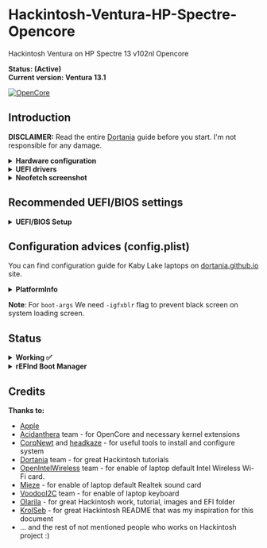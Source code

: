 # Hackintosh-Ventura-HP-Spectre-Opencore
 
Hackintosh Ventura on HP Spectre 13 v102nl Opencore


**Status: (Active)** <br>
**Current version: Ventura 13.1**

[![OpenCore](https://img.shields.io/badge/OpenCore-0.9.7-blue.svg)](https://github.com/acidanthera/OpenCorePkg)

## Introduction

**DISCLAIMER:**
Read the entire [Dortania](https://dortania.github.io/OpenCore-Install-Guide) guide before you start. I'm not responsible for any damage.

<details>
<summary>
    <strong>Hardware configuration</strong>
</summary>

### **HP Pavilion Gaming 15-dk0047nl**


[![HP](https://img.shields.io/badge/HP-Specs-red.svg)](https://support.hp.com/gb-en/document/c05300954) [![OpenCore](https://img.shields.io/badge/HP-Support-blue.svg)](https://support.hp.com/gb-en/drivers/hp-spectre-13-v100-notebook-pc/model/13190976/)




 | Component       | Manufacturer and model                                | Additional description           |
 | --------------- | ----------------------------------------------------- | -------------------------------- |
 | CPU             | Intel Core i7-7500U (7th gen - Kaby Lake)      |                                  |
 | GPU             | Intel HD Graphics 620                                |                                  |
 | Screen          | 13.3" FHD IPS UWVA (1920 x 1080)                |                                  |
 | RAM             | 8 GB LPDDR3-1866 SDRAM                                   |                               |
 | SSD Primary     | 512 GB PCIe® NVMe™ M.2 SSD |Disk for Windows macOS and SysLinuxOS|       
 | Audio           | Realtek ALC285                                        |                                  |
 | Wireless        | Intel Wireless AC 7260                             |                                                                    |
 | BIOS version    | F.63                                                  |                                  |

</details>  


<details>
<summary>
    <strong>UEFI drivers</strong>
</summary>

|     Driver      | Version           |
| :-------------: | :---------------: |
| HfsPlus.efi | OpenCorePkg 0.9.7 |
| OpenCanopy.efi  | OpenCorePkg 0.9.7 |
| OpenRuntime.efi | OpenCorePkg 0.9.7 |

</details>

<details>
<summary>
    <strong>Neofetch screenshot</strong>
</summary>

<img src="https://github.com/fconidi/Hackintosh-Sonoma-HP-Pavilion-15-dk00xxxx-OpenCore/blob/main/neofetch.png" alt="Neofetch screenshot" width="100%"/>

</details>

## Recommended UEFI/BIOS settings

<details>  
<summary>
    <strong>UEFI/BIOS Setup</strong>
</summary>

<summary>
    <strong>Security</strong>
</summary>

- `Intel Software Guard Extensions (SGX) -> Disabled`
- `TPM Device -> Disabled`

<summary>
    <strong>Configuration</strong>
</summary>

- `Virtualization Technology -> Enabled`
- `Hyper-Threading -> Enabled`

<summary>
    <strong>Boot Options</strong>
</summary>

- `Legacy Support -> Disabled`
- `Secure Boot -> Disabled`

</details>


## Configuration advices (config.plist)

You can find configuration guide for Kaby Lake laptops on [dortania.github.io](https://dortania.github.io/OpenCore-Install-Guide/config-laptop.plist/kaby-lake.html#starting-point) site.


</details>

<details>
<summary>
    <strong>PlatformInfo</strong>
</summary>

    Automatic -> True
    CustomMemory -> False
    UpdateDataHub -> True
    UpdateNVRAM -> True
    UpdateSMBIOS -> True
    UpdateSMBIOSMode -> Create
    UseRawUuidEncoding -> False

- **Generic**
  - `AdviseFeatures -> False`
  - `MaxBIOSVersion -> False`
  - `SpoofVendor -> True`
  - `ProcessorType -> 1793`
  - `SystemMemoryStatus -> Auto`

 **Note**: You need to generate your own values for `SystemProductName`, `SystemSerialNumber`, `MLB`, `ROM` and `SystemUUID` using [GenSMBIOS](https://github.com/corpnewt/GenSMBIOS).
 I'm using SMBIOS for MacBookPro16.4, in MacOS Ventura MacBookPro16.1.

</details>

   **Note**: For `boot-args` We need `-igfxblr` flag to prevent black screen on system loading screen.


## Status


<details>  
<summary>
    <strong>Working ✅</strong>
</summary>

- `App Store`
- `Audio` - Realtek ALC285 with sound keys (F7 and F8)
- `Brightness Keys` 
- `Battery` (management, percentage and actual work time)
- `Bluetooth and Wi-Fi` - Intel Wireless-AC 7160
- `CPU power management / performance`
- `Keyboard`
- `IGPU Intel HD 620`
- `Internal microphone`
- `SATA SSD / NVMe support`
- `Shutdown / Reboot functions`
- `Sleep/Wake` 
- `Speakers and headphones combo jack`
- `System updates` 
- `Touchpad`
- `USB Ports`
- `Web camera`
- `iMessage`
- `FaceTime`
- `iTunes Store`
  
</details>



<details>  
<summary>
    <strong>rEFInd Boot Manager </strong>
</summary>

I use 4 different OS on my laptop (macOS, Windows 11, SysLinuxOS, Debian)
and it's necessary for me to select proper system to work on every boot.
So I decided to use rEFInd Boot Manager
</details>

## Credits

<summary>
    <strong>Thanks to:</strong>
</summary>

- [Apple](https://www.apple.com) 
- [Acidanthera](https://github.com/acidanthera) team - for OpenCore and necessary kernel extensions
- [CorpNewt](https://github.com/corpnewt) and [headkaze](https://github.com/headkaze/Hackintool) - for useful tools to install and configure system
- [Dortania](https://github.com/dortania) team - for great Hackintosh tutorials
- [OpenIntelWireless](https://github.com/OpenIntelWireless) team - for enable of laptop default Intel Wireless Wi-Fi card.
- [Mieze](https://github.com/Mieze/RTL8111_driver_for_OS_X/releases) - for enable of laptop default Realtek sound card
- [VoodooI2C](https://github.com/VoodooI2C) team - for enable of laptop keyboard
- [Olarila](https://olarila.com) -  for great Hackintosh work, tutorial, images and EFI folder
- [KrolSeb](https://github.com/KrolSeb) -  for great Hackintosh README that was my inspiration for this document
- ... and the rest of not mentioned people who works on Hackintosh project :)
